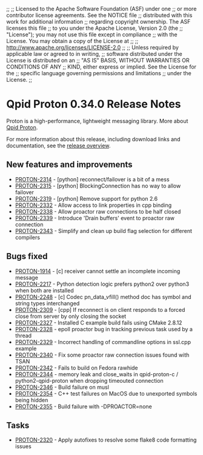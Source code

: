 ;;
;; Licensed to the Apache Software Foundation (ASF) under one
;; or more contributor license agreements.  See the NOTICE file
;; distributed with this work for additional information
;; regarding copyright ownership.  The ASF licenses this file
;; to you under the Apache License, Version 2.0 (the
;; "License"); you may not use this file except in compliance
;; with the License.  You may obtain a copy of the License at
;; 
;;   http://www.apache.org/licenses/LICENSE-2.0
;; 
;; Unless required by applicable law or agreed to in writing,
;; software distributed under the License is distributed on an
;; "AS IS" BASIS, WITHOUT WARRANTIES OR CONDITIONS OF ANY
;; KIND, either express or implied.  See the License for the
;; specific language governing permissions and limitations
;; under the License.
;;

# Qpid Proton 0.34.0 Release Notes

Proton is a high-performance, lightweight messaging library. More
about [Qpid Proton]({{site_url}}/proton/index.html).

For more information about this release, including download links and
documentation, see the [release overview](index.html).


## New features and improvements

 - [PROTON-2314](https://issues.apache.org/jira/browse/PROTON-2314) - [python] reconnect/failover is a bit of a mess
 - [PROTON-2315](https://issues.apache.org/jira/browse/PROTON-2315) - [python] BlockingConnection has no way to allow failover
 - [PROTON-2319](https://issues.apache.org/jira/browse/PROTON-2319) - [python] Remove support for python 2.6
 - [PROTON-2332](https://issues.apache.org/jira/browse/PROTON-2332) - Allow access to link properties in cpp binding 
 - [PROTON-2338](https://issues.apache.org/jira/browse/PROTON-2338) - Allow proactor raw connections to be half closed
 - [PROTON-2339](https://issues.apache.org/jira/browse/PROTON-2339) - Introduce 'Drain buffers' event to proactor raw connection
 - [PROTON-2343](https://issues.apache.org/jira/browse/PROTON-2343) - Simplify and clean up build flag selection for different compilers

## Bugs fixed

 - [PROTON-1914](https://issues.apache.org/jira/browse/PROTON-1914) - [c] receiver cannot settle an incomplete incoming message
 - [PROTON-2217](https://issues.apache.org/jira/browse/PROTON-2217) - Python detection logic prefers python2 over python3 when both are installed
 - [PROTON-2248](https://issues.apache.org/jira/browse/PROTON-2248) - [c] Codec pn_data_vfill() method doc has symbol and string types interchanged
 - [PROTON-2309](https://issues.apache.org/jira/browse/PROTON-2309) - [cpp] If reconnect is on client responds to a forced close from server by only closing the socket
 - [PROTON-2327](https://issues.apache.org/jira/browse/PROTON-2327) - Installed C example build fails using CMake 2.8.12
 - [PROTON-2328](https://issues.apache.org/jira/browse/PROTON-2328) - epoll proactor bug in tracking previous task used by a thread
 - [PROTON-2329](https://issues.apache.org/jira/browse/PROTON-2329) - Incorrect handling of commandline options in ssl.cpp example
 - [PROTON-2340](https://issues.apache.org/jira/browse/PROTON-2340) - Fix some proactor raw connection issues found with TSAN
 - [PROTON-2342](https://issues.apache.org/jira/browse/PROTON-2342) - Fails to build on Fedora rawhide
 - [PROTON-2344](https://issues.apache.org/jira/browse/PROTON-2344) - memory leak and close_waits in qpid-proton-c / python2-qpid-proton when dropping timeouted connection
 - [PROTON-2346](https://issues.apache.org/jira/browse/PROTON-2346) - Build failure on musl
 - [PROTON-2354](https://issues.apache.org/jira/browse/PROTON-2354) - C++ test failures on MacOS due to unexported symbols being  hidden
 - [PROTON-2355](https://issues.apache.org/jira/browse/PROTON-2355) - Build failure with -DPROACTOR=none

## Tasks

 - [PROTON-2320](https://issues.apache.org/jira/browse/PROTON-2320) - Apply autofixes to resolve some flake8 code formatting issues